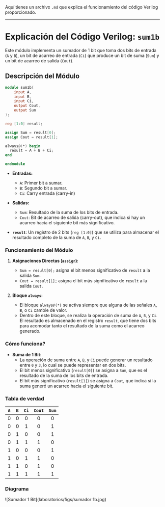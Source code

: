 Aquí tienes un archivo `.md` que explica el funcionamiento del código Verilog proporcionado.

---

# Explicación del Código Verilog: `sum1b`

Este módulo implementa un sumador de 1 bit que toma dos bits de entrada (`A` y `B`), un bit de acarreo de entrada (`Ci`) que produce un bit de suma (`Sum`) y un bit de acarreo de salida (`Cout`).

## Descripción del Módulo

```verilog
module sum1b(
    input A, 
    input B, 
    input Ci,
    output Cout,
    output Sum
);

reg [1:0] result;

assign Sum = result[0];
assign Cout = result[1];

always@(*) begin
  result = A + B + Ci;
end

endmodule
```

- **Entradas:**
  - `A`: Primer bit a sumar.
  - `B`: Segundo bit a sumar.
  - `Ci`: Carry entrada (carry-in)

- **Salidas:**
  - `Sum`: Resultado de la suma de los bits de entrada.
  - `Cout`: Bit de acarreo de salida (carry-out), que indica si hay un acarreo hacia el siguiente bit más significativo.

- **`result`**: Un registro de 2 bits (`reg [1:0]`) que se utiliza para almacenar el resultado completo de la suma de `A`, `B`, y `Ci`.

### Funcionamiento del Módulo

1. **Asignaciones Directas (`assign`):**
   - `Sum = result[0];` asigna el bit menos significativo de `result` a la salida `Sum`.
   - `Cout = result[1];` asigna el bit más significativo de `result` a la salida `Cout`.

2. **Bloque `always`:**
   - El bloque `always@(*)` se activa siempre que alguna de las señales `A`, `B`, o `Ci` cambie de valor.
   - Dentro de este bloque, se realiza la operación de suma de `A`, `B`, y `Ci`. El resultado es almacenado en el registro `result`, que tiene dos bits para acomodar tanto el resultado de la suma como el acarreo generado.

### Cómo funciona?

- **Suma de 1 Bit**: 
  - La operación de suma entre `A`, `B`, y `Ci` puede generar un resultado entre `0` y `3`, lo cual se puede representar en dos bits.
  - El bit menos significativo (`result[0]`) se asigna a `Sum`, que es el resultado de la suma de los bits de entrada.
  - El bit más significativo (`result[1]`) se asigna a `Cout`, que indica si la suma generó un acarreo hacia el siguiente bit.

### Tabla de verdad

| `A` | `B` | `Ci` | `Cout` | `Sum` |
|:---:|:---:|:---:|:------:|:-----:|
|  0  |  0  |  0  |    0   |   0   |
|  0  |  0  |  1  |    0   |   1   |
|  0  |  1  |  0  |    0   |   1   |
|  0  |  1  |  1  |    1   |   0   |
|  1  |  0  |  0  |    0   |   1   |
|  1  |  0  |  1  |    1   |   0   |
|  1  |  1  |  0  |    1   |   0   |
|  1  |  1  |  1  |    1   |   1   |

### Diagrama

![Sumador 1 Bit](laboratorios/figs/sumador 1b.jpg)
